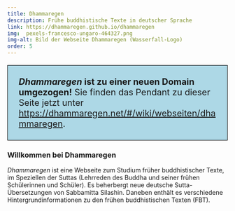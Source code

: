 ```yaml
---
title: Dhammaregen
description: Frühe buddhistische Texte in deutscher Sprache
link: https://dhammaregen.github.io/dhammaregen
img:  pexels-francesco-ungaro-464327.png
img-alt: Bild der Webseite Dhammaregen (Wasserfall-Logo)
order: 5
---
```


<p style="padding: 25px;
  border: thin solid black;
  background-color: lightblue;
  padding: 25px;
  font-size: 20px;"
><b><em>Dhammaregen</em> ist zu einer neuen Domain umgezogen!</b> Sie finden das Pendant zu dieser Seite jetzt unter <a href="https://dhammaregen.net/#/wiki/webseiten/dhammaregen">https://dhammaregen.net/#/wiki/webseiten/dhammaregen</a>.
</p>

### Willkommen bei Dhammaregen
*Dhammaregen* ist eine Webseite zum Studium früher buddhistischer Texte, im Speziellen der Suttas (Lehrreden des Buddha und seiner frühen Schülerinnen und Schüler). Es beherbergt neue deutsche Sutta-Übersetzungen von Sabbamitta Silashin. Daneben enthält es verschiedene Hintergrundinformationen zu den frühen buddhistischen Texten (FBT).


